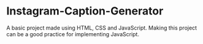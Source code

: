 # Instagram-Caption-Generator
A basic project made using HTML, CSS and JavaScript.
Making this project can be a good practice for implementing JavaScript.
